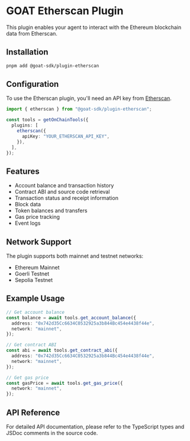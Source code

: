 # GOAT Etherscan Plugin

This plugin enables your agent to interact with the Ethereum blockchain data from Etherscan.

## Installation

```bash
pnpm add @goat-sdk/plugin-etherscan
```

## Configuration

To use the Etherscan plugin, you'll need an API key from [Etherscan](https://etherscan.io/apis).

```typescript
import { etherscan } from "@goat-sdk/plugin-etherscan";

const tools = getOnChainTools({
  plugins: [
    etherscan({
      apiKey: "YOUR_ETHERSCAN_API_KEY",
    }),
  ],
});
```

## Features

- Account balance and transaction history
- Contract ABI and source code retrieval
- Transaction status and receipt information
- Block data
- Token balances and transfers
- Gas price tracking
- Event logs

## Network Support

The plugin supports both mainnet and testnet networks:
- Ethereum Mainnet
- Goerli Testnet
- Sepolia Testnet

## Example Usage

```typescript
// Get account balance
const balance = await tools.get_account_balance({
  address: "0x742d35Cc6634C0532925a3b844Bc454e4438f44e",
  network: "mainnet",
});

// Get contract ABI
const abi = await tools.get_contract_abi({
  address: "0x742d35Cc6634C0532925a3b844Bc454e4438f44e",
  network: "mainnet",
});

// Get gas price
const gasPrice = await tools.get_gas_price({
  network: "mainnet",
});
```

## API Reference

For detailed API documentation, please refer to the TypeScript types and JSDoc comments in the source code.
